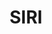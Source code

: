 ---
title: SIRI
summary: Liste des normes SIRI profil France
description: Cette page regroupe les documentations des normes SIRI pour le profil France.
---